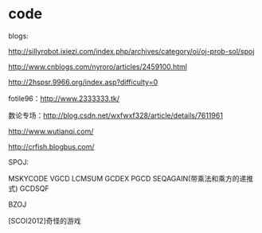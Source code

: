 code
====

blogs:

http://sillyrobot.ixiezi.com/index.php/archives/category/oi/oj-prob-sol/spoj

http://www.cnblogs.com/nyroro/articles/2459100.html

http://2hspsr.9966.org/index.asp?difficulty=0

fotile96：http://www.2333333.tk/

数论专场：http://blog.csdn.net/wxfwxf328/article/details/7611961

http://www.wutianqi.com/

http://crfish.blogbus.com/

SPOJ:

MSKYCODE
VGCD
LCMSUM
GCDEX
PGCD
SEQAGAIN(带乘法和乘方的递推式)
GCDSQF

BZOJ

[SCOI2012]奇怪的游戏
